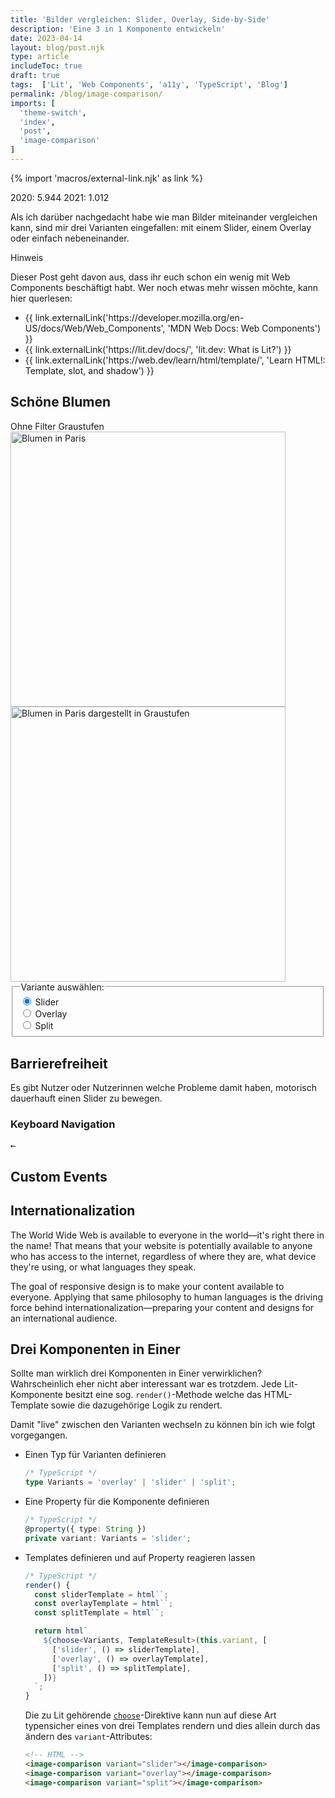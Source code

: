```yaml
---
title: 'Bilder vergleichen: Slider, Overlay, Side-by-Side'
description: 'Eine 3 in 1 Komponente entwickeln'
date: 2023-04-14
layout: blog/post.njk
type: article
includeToc: true
draft: true
tags:  ['Lit', 'Web Components', 'a11y', 'TypeScript', 'Blog']
permalink: /blog/image-comparison/
imports: [
  'theme-switch',
  'index',
  'post',
  'image-comparison'
]
---
```

{% import 'macros/external-link.njk' as link %}

2020: 5.944
2021: 1.012

Als ich darüber nachgedacht habe wie man Bilder miteinander vergleichen kann, sind mir drei Varianten eingefallen:
mit einem Slider, einem Overlay oder einfach nebeneinander.

<div class="disclaimer">
  <span>Hinweis</span>
  <p>
    Dieser Post geht davon aus, dass ihr euch schon ein wenig mit Web Components beschäftigt habt.
    Wer noch etwas mehr wissen möchte, kann hier querlesen:
  </p>

  <ul>
    <li>{{ link.externalLink('https://developer.mozilla.org/en-US/docs/Web/Web_Components', 'MDN Web Docs: Web Components') }}</li>
    <li>{{ link.externalLink('https://lit.dev/docs/', 'lit.dev: What is Lit?') }}</li>
    <li>{{ link.externalLink('https://web.dev/learn/html/template/', 'Learn HTML!: Template, slot, and shadow') }}</li>
  </ul>
</div>

## Schöne Blumen

<image-comparison variant="slider" sliderPrompt="Slider bewegen, um zu vergleichen" class="post-img" id="image-comparison-demo">
  <label slot="label-before">Ohne Filter</label>
  <label slot="label-after">Graustufen</label>
  <img slot="image-before" src="/img/2022_1004_14254000-w3120--opt.jpg" width="440" alt="Blumen in Paris" />
  <img slot="image-after" src="/img/2022_1004_14254000-w3120_grayscale--opt.jpg" width="440" alt="Blumen in Paris dargestellt in Graustufen" />
</image-comparison>

<fieldset id="slider-variant-set">
  <legend>Variante auswählen:</legend>
  <div>
    <input type="radio" id="slider" name="variant" value="slider" checked>
    <label for="slider">Slider</label>
  </div>
  <div>
    <input type="radio" id="overlay" name="variant" value="overlay">
    <label for="overlay">Overlay</label>
  </div>
  <div>
    <input type="radio" id="split" name="variant" value="split">
    <label for="split">Split</label>
  </div>
</fieldset>


## Barrierefreiheit

Es gibt Nutzer oder Nutzerinnen welche Probleme damit haben,
motorisch dauerhauft einen Slider zu bewegen.

### Keyboard Navigation
<kbd>←</kbd>

## Custom Events

## Internationalization

The World Wide Web is available to everyone in the world—it's right there in the name!
That means that your website is potentially available to anyone who has access to the internet,
regardless of where they are, what device they're using, or what languages they speak.

The goal of responsive design is to make your content available to everyone.
Applying that same philosophy to human languages is the driving force behind
internationalization—preparing your content and designs for an international audience.

## Drei Komponenten in Einer

Sollte man wirklich drei Komponenten in Einer verwirklichen? Wahrscheinlich eher nicht aber interessant war es trotzdem.
Jede Lit-Komponente besitzt eine sog. `render()`-Methode welche das HTML-Template sowie die dazugehörige Logik zu rendert.

Damit "live" zwischen den Varianten wechseln zu können bin ich wie folgt vorgegangen.
- Einen Typ für Varianten definieren
  ```typescript
  /* TypeScript */
  type Variants = 'overlay' | 'slider' | 'split';
  ```
- Eine Property für die Komponente definieren
  ```typescript
  /* TypeScript */
  @property({ type: String })
  private variant: Variants = 'slider';
  ```
- Templates definieren und auf Property reagieren lassen
  ```typescript
  /* TypeScript */
  render() {
    const sliderTemplate = html``;
    const overlayTemplate = html``;
    const splitTemplate = html``;

    return html`
      ${choose<Variants, TemplateResult>(this.variant, [
        ['slider', () => sliderTemplate],
        ['overlay', () => overlayTemplate],
        ['split', () => splitTemplate],
      ])}
    `;
  }
  ```
  Die zu Lit gehörende [`choose`](https://lit.dev/docs/templates/directives/#choose)-Direktive
  kann nun auf diese Art typensicher eines von drei Templates rendern und dies allein durch das ändern des
  `variant`-Attributes:
  ```html
  <!-- HTML -->
  <image-comparison variant="slider"></image-comparison>
  <image-comparison variant="overlay"></image-comparison>
  <image-comparison variant="split"></image-comparison>
  ```
